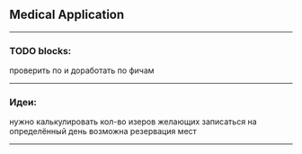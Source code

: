 
 ## Medical Application

---
### TODO blocks:
проверить по и доработать по фичам

---
### Идеи:

нужно калькулировать кол-во изеров желающих записаться на определённый день
возможна резервация мест

---